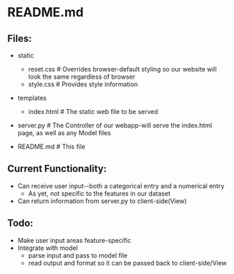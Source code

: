 # README.md

## Files:
- static  
    - reset.css                 # Overrides browser-default styling so our website will look the same regardless of browser  
    - style.css                 # Provides style information  
  
- templates  
    - index.html                # The static web file to be served  
- server.py                     # The Controller of our webapp-will serve the index.html page, as well as any Model files  
- README.md                   # This file  



## Current Functionality:
- Can receive user input--both a categorical entry and a numerical entry  
    - As yet, not specific to the features in our dataset
- Can return information from server.py to client-side(View)

## Todo:
- Make user input areas feature-specific
- Integrate with model  
    - parse input and pass to model file
    - read output and format so it can be passed back to client-side/View
